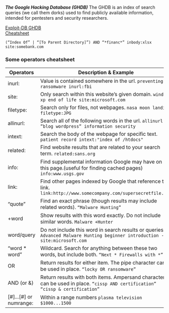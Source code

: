***The Google Hacking Database (GHDB)*** The GHDB is an index of search queries (we call them dorks) used to find publicly available information, intended for pentesters and security researchers.  

[Exploit-DB GHDB](https://www.exploit-db.com/google-hacking-database)  
[Cheatsheet](https://sansorg.egnyte.com/dl/f4TCYNMgN6)

```
(“Index Of” | “[To Parent Directory]”) AND “*financ*” inbody:xlsx site:somebank.com
```
### Some operators cheatsheet
Operators | Description & Example
------------ | -------------
inurl: | Value is contained somewhere in the url.  ```preventing ransomware ​inurl:fbi​```
site: | Only search within this website’s given domain. ```windows xp end of life ​site:microsoft.com```
filetype: | Search only for files, not webpages. ```nasa moon landing ​filetype:JPG```
allinurl: | Search all of the following words in the url. ```allinurl: ”blog wordpress”​ information security```
intext: | Search the body of the webpage for specific text. ``` patient record ​intext:"index of /htdocs"```
related: | Find website results that are related to your search term. ```related:sans.org ```
info: | Find supplemental information Google may have on this page.(useful for finding cached pages) ```info:www.usgs.gov```
link: | Find other pages indexed by Google that reference this link. ```link:http://www.somecompany.com/supersecretfile.doc```
“quote” | Find an exact phrase (though results may include related words). ```“Malware Hunting”```
+word | Show results with this word exactly. Do not include similar words. ```Malware +Hunter```
­word/query | Do not include this word in search results or queries. ```​Advanced Malware Hunting ­beginner ­introduction ­site:microsoft.com```
“word * word” | Wildcard. Search for anything between these two words, but include both. ```“Next * Firewalls with *”```
OR | Return results for either item. The pipe character can be used in place. ```“locky OR ransomware”```
AND (or &) | Return results with both items. Ampersand character can be used in place. ```​“cissp AND certification”​  “cissp & certification”```
[#]...[#] or numrange: | Within a range numbers ```plasma television $1000...1500```
